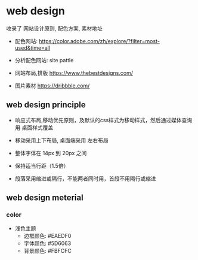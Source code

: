 # web design

收录了 网站设计原则, 配色方案, 素材地址



* 配色网站: https://color.adobe.com/zh/explore/?filter=most-used&time=all

* 分析配色网站: site pattle

* 网站布局,排版 https://www.thebestdesigns.com/

* 图片素材 https://dribbble.com/


## web design principle

* 响应式布局,移动优先原则，及默认的css样式为移动样式，然后通过媒体查询 用 桌面样式覆盖

* 移动采用上下布局, 桌面端采用 左右布局

* 整体字体在 14px 到 20px 之间

* 保持适当行距（1.5倍）

* 段落采用缩进或隔行，不能两者同时用，首段不用隔行或缩进



## web design meterial

### color

* 浅色主题
  * 边框颜色: #EAEDF0
  * 字体颜色: #5D6063
  * 背景颜色: #FBFCFC

